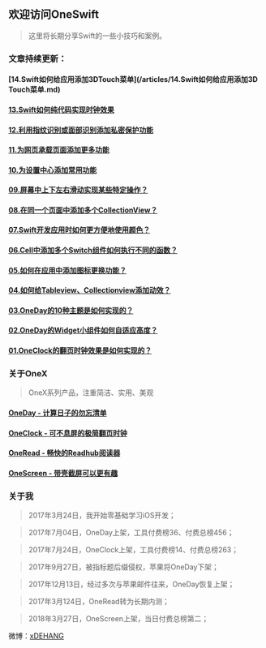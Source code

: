 ## 欢迎访问OneSwift

> 这里将长期分享Swift的一些小技巧和案例。


### 文章持续更新：

####  [14.Swift如何给应用添加3DTouch菜单](/articles/14.Swift如何给应用添加3D Touch菜单.md)

####  [13.Swift如何纯代码实现时钟效果](/articles/13.Swift如何纯代码实现时钟效果.md)

####  [12.利用指纹识别或面部识别添加私密保护功能](/articles/12.利用指纹识别或面部识别添加私密保护功能.md)

####  [11.为网页承载页面添加更多功能](/articles/11.为网页承载页面添加更多功能.md)

####  [10.为设置中心添加常用功能](/articles/10.为设置中心添加常用功能.md)

####  [09.屏幕中上下左右滑动实现某些特定操作？](/articles/09.屏幕中上下左右滑动实现某些特定操作.md)

####  [08.在同一个页面中添加多个CollectionView？](/articles/08.在同一个页面中添加多个CollectionView.md)

####  [07.Swift开发应用时如何更方便地使用颜色？](/articles/07.Swift开发应用时如何更方便地使用颜色.md)

####  [06.Cell中添加多个Switch组件如何执行不同的函数？](/articles/06.Cell中添加多个Switch组件如何执行不同的函数.md)

####  [05.如何在应用中添加图标更换功能？](/articles/05.如何在应用中添加图标更换功能.md)

####  [04.如何给Tableview、Collectionview添加动效？](/articles/04.如何给Tableview、Collectionview添加动效.md)

####  [03.OneDay的10种主题是如何实现的？](/articles/03.OneDay的10种主题是如何实现的.md)

####  [02.OneDay的Widget小组件如何自适应高度？](/articles/02.OneDay的Widget小组件如何自适应高度.md)

####  [01.OneClock的翻页时钟效果是如何实现的？](/articles/01.OneClock的翻页时钟效果是如何实现的.md)

### 关于OneX
> OneX系列产品，注重简洁、实用、美观

#### [OneDay - 计算日子的勿忘清单](https://itunes.apple.com/cn/app/id1250290965)
#### [OneClock - 可不息屏的极简翻页时钟](https://itunes.apple.com/cn/app/id1257395357)
#### [OneRead - 畅快的Readhub阅读器](https://jinshuju.net/f/syQKg5)
#### [OneScreen - 带壳截屏可以更有趣](https://itunes.apple.com/cn/app/id1355476695?mt=8)


### 关于我

> 2017年3月24日，我开始零基础学习iOS开发；

> 2017年7月04日，OneDay上架，工具付费榜36、付费总榜456；

> 2017年7月24日，OneClock上架，工具付费榜14、付费总榜263；

> 2017年9月27日，被指标题后缀侵权，苹果将OneDay下架；

> 2017年12月13日，经过多次与苹果邮件往来，OneDay恢复上架；

> 2017年3月124日，OneRead转为长期内测；

> 2018年3月27日，OneScreen上架，当日付费总榜第二；


微博：[xDEHANG](https://weibo.com/bujidehang)
